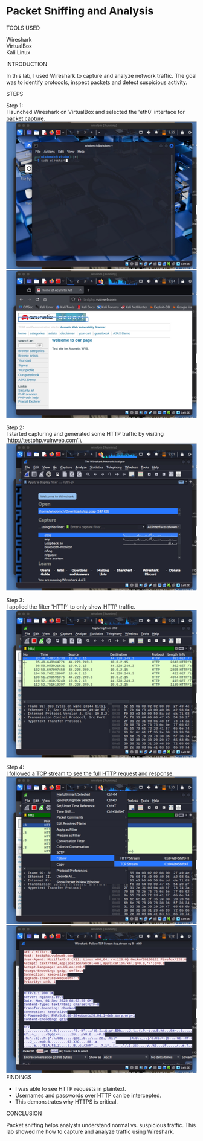 # Packet Sniffing and Analysis

TOOLS USED

Wireshark\
VirtualBox\
Kali Linux

INTRODUCTION

In this lab, I used Wireshark to capture and analyze network traffic. The goal was to identify protocols, inspect packets and detect suspicious activity.

STEPS

Step 1:\
I launched Wireshark on VirtualBox and selected the 'eth0' interface for packet capture.\
![image](image1.jpg)\
![image2](image2.jpg)

Step 2:\
I started capturing and generated some HTTP traffic by visiting 'http://testphp.vulnweb.com'.\
![image3](image3.jpg)

Step 3:\
I applied the filter 'HTTP' to only show HTTP traffic.\
![image4](image4.jpg)

Step 4:\
I followed a TCP stream to see the full HTTP request and response.
![image6](image6.jpg)
![image7](image7.jpg)
FINDINGS

- I was able to see HTTP requests in plaintext.  
- Usernames and passwords over HTTP can be intercepted.  
- This demonstrates why HTTPS is critical.

CONCLUSION

Packet sniffing helps analysts understand normal vs. suspicious traffic. This lab showed me how to capture and analyze traffic using Wireshark.

